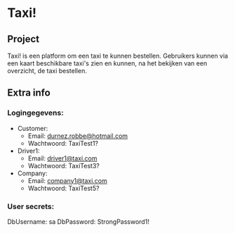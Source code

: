 # Taxi! 

## Project
Taxi! is een platform om een taxi te kunnen bestellen. 
Gebruikers kunnen via een kaart beschikbare taxi's zien en kunnen, na het bekijken van een overzicht, de taxi bestellen.

## Extra info

### Logingegevens:

- Customer:
    - Email: durnez.robbe@hotmail.com
    - Wachtwoord: TaxiTest1?
- Driver1:
    - Email: driver1@taxi.com
    - Wachtwoord: TaxiTest3?
- Company:
    - Email: company1@taxi.com
    - Wachtwoord: TaxiTest5?

### User secrets:
DbUsername: sa
DbPassword: StrongPassword1!